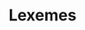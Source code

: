 ---
word: "true"

types: "word"

title: "Lexemes"

categories: ['']

tags: ['Lexemes']

arabic: 'الوحدات المعجمية'

arexps: []

enwords: ['Lexemes']

enexps: []

arlexicons: 'و'

enlexicons: 'L'

authors: ['Ruqayya Roshdy']

translators: ['']

citations: 'مقدمة في حوسبة اللغة العربية'

sources: 'مركز الملك عبدالله بن عبدالعزيز الدولي لخدمة اللغة العربية'

slug: ""
---